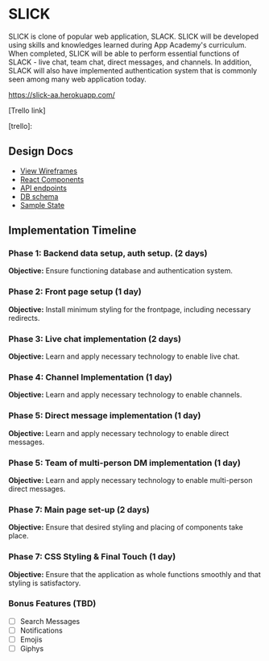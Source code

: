   # SLICK

  SLICK is clone of popular web application, SLACK. SLICK will be developed
  using skills and knowledges learned during App Academy's curriculum. When completed,
  SLICK will be able to perform essential functions of SLACK - live chat, team chat, direct messages,
  and channels. In addition, SLACK will also have implemented authentication system that is
  commonly seen among many web application today.

  https://slick-aa.herokuapp.com/

  [Trello link]

  [trello]:

  ## Design Docs
  * [View Wireframes][wireframes]
  * [React Components][components]
  * [API endpoints][api-endpoints]
  * [DB schema][schema]
  * [Sample State][sample-state]

  [wireframes]: ./wireframes/
  [components]: ./component-hierarchy.md
  [sample-state]: ./sample-state.md
  [api-endpoints]: ./api-endpoints.md
  [schema]: ./schema.md

  ## Implementation Timeline

  ### Phase 1: Backend data setup, auth setup. (2 days)

  **Objective:** Ensure functioning database and authentication system.

  ### Phase 2: Front page setup (1 day)

  **Objective:** Install minimum styling for the frontpage, including necessary redirects.

  ### Phase 3: Live chat implementation (2 days)

  **Objective:** Learn and apply necessary technology to enable live chat.

  ### Phase 4: Channel Implementation (1 day)

  **Objective:** Learn and apply necessary technology to enable channels.

  ### Phase 5: Direct message implementation (1 day)

  **Objective:** Learn and apply necessary technology to enable direct messages.

  ### Phase 5: Team of multi-person DM implementation (1 day)

  **Objective:** Learn and apply necessary technology to enable multi-person direct messages.

  ### Phase 7: Main page set-up (2 days)

  **Objective:** Ensure that desired styling and placing of components take place.

  ### Phase 7: CSS Styling & Final Touch (1 day)

  **Objective:** Ensure that the application as whole functions smoothly and that styling is satisfactory.


  ### Bonus Features (TBD)
  - [ ] Search Messages
  - [ ] Notifications
  - [ ] Emojis
  - [ ] Giphys
